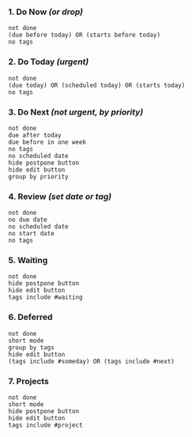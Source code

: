 ### 1. Do Now _(or drop)_
```tasks
not done
(due before today) OR (starts before today)
no tags
```

### 2. Do Today _(urgent)_
```tasks
not done
(due today) OR (scheduled today) OR (starts today)
no tags
```

### 3. Do Next _(not urgent, by priority)_
```tasks
not done
due after today
due before in one week
no tags
no scheduled date
hide postpone button
hide edit button
group by priority
```

### 4. Review _(set date or tag)_
```tasks
not done
no due date
no scheduled date
no start date
no tags
```

### 5. Waiting
```tasks
not done
hide postpone button
hide edit button
tags include #waiting 
```

### 6. Deferred
```tasks
not done
short mode
group by tags
hide edit button
(tags include #someday) OR (tags include #next)
```

### 7. Projects
```tasks
not done
short mode
hide postpone button
hide edit button
tags include #project
```

